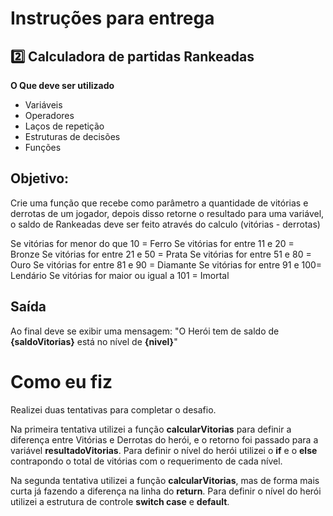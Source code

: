 # Instruções para entrega
## 2️⃣ Calculadora de partidas Rankeadas
**O Que deve ser utilizado**

- Variáveis
- Operadores
- Laços de repetição
- Estruturas de decisões
- Funções

## Objetivo:

Crie uma função que recebe como parâmetro a quantidade de vitórias e derrotas de um jogador,
depois disso retorne o resultado para uma variável, o saldo de Rankeadas deve ser feito através do calculo (vitórias - derrotas)

Se vitórias for menor do que 10 = Ferro
Se vitórias for entre 11 e 20 = Bronze
Se vitórias for entre 21 e 50 = Prata
Se vitórias for entre 51 e 80 = Ouro
Se vitórias for entre 81 e 90 = Diamante
Se vitórias for entre 91 e 100= Lendário
Se vitórias for maior ou igual a 101 = Imortal

## Saída

Ao final deve se exibir uma mensagem:
"O Herói tem de saldo de **{saldoVitorias}** está no nível de **{nivel}**"

# Como eu fiz
Realizei duas tentativas para completar o desafio. 

Na primeira tentativa utilizei a função **calcularVitorias** para definir a diferença entre Vitórias e Derrotas do herói, e o retorno foi passado para a variável **resultadoVitorias**. Para definir o nível do herói utilizei o **if** e o **else** contrapondo o total de vitórias com o requerimento de cada nível.

Na segunda tentativa utilizei a função **calcularVitorias**, mas de forma mais curta já fazendo a diferença na linha do **return**. Para definir o nível do herói utilizei a estrutura de controle **switch case** e **default**.

